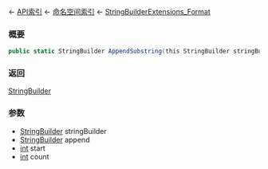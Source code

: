 ← [API索引](Api-Index) ← [命名空间索引](Namespace-Index) ← [StringBuilderExtensions_Format](System.Text.StringBuilderExtensions_Format)

### 概要

```csharp
public static StringBuilder AppendSubstring(this StringBuilder stringBuilder, StringBuilder append, int start, int count)
```

### 返回

[StringBuilder](https://docs.microsoft.com/en-us/dotnet/api/System.Text.StringBuilder?view=netframework-4.6)

### 参数

* [StringBuilder](https://docs.microsoft.com/en-us/dotnet/api/System.Text.StringBuilder?view=netframework-4.6) stringBuilder
* [StringBuilder](https://docs.microsoft.com/en-us/dotnet/api/System.Text.StringBuilder?view=netframework-4.6) append
* [int](https://docs.microsoft.com/en-us/dotnet/api/System.Int32?view=netframework-4.6) start
* [int](https://docs.microsoft.com/en-us/dotnet/api/System.Int32?view=netframework-4.6) count
